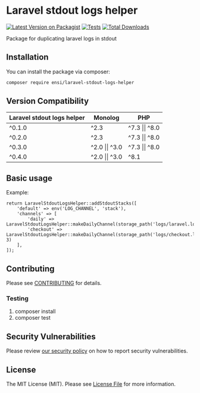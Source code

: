 # Laravel stdout logs helper

[![Latest Version on Packagist](https://img.shields.io/packagist/v/ensi/laravel-stdout-logs-helper.svg?style=flat-square)](https://packagist.org/packages/ensi/laravel-stdout-logs-helper)
[![Tests](https://github.com/ensi-platform/laravel-stdout-logs-helper/actions/workflows/run-tests.yml/badge.svg?branch=master)](https://github.com/ensi-platform/laravel-stdout-logs-helper/actions/workflows/run-tests.yml)
[![Total Downloads](https://img.shields.io/packagist/dt/ensi/laravel-stdout-logs-helper.svg?style=flat-square)](https://packagist.org/packages/ensi/laravel-stdout-logs-helper)

Package for duplicating laravel logs in stdout

## Installation

You can install the package via composer:

```bash
composer require ensi/laravel-stdout-logs-helper
```

## Version Compatibility

| Laravel stdout logs helper | Monolog        | PHP            |
|----------------------------|----------------|----------------|
| ^0.1.0                     | ^2.3           | ^7.3 \|\| ^8.0 |
| ^0.2.0                     | ^2.3           | ^7.3 \|\| ^8.0 |
| ^0.3.0                     | ^2.0 \|\| ^3.0 | ^7.3 \|\| ^8.0 |
| ^0.4.0                     | ^2.0 \|\| ^3.0 | ^8.1           |

## Basic usage

Example:

```
return LaravelStdoutLogsHelper::addStdoutStacks([
    'default' => env('LOG_CHANNEL', 'stack'),
    'channels' => [
        'daily' => LaravelStdoutLogsHelper::makeDailyChannel(storage_path('logs/laravel.log')),
        'checkout' => LaravelStdoutLogsHelper::makeDailyChannel(storage_path('logs/checkout.log'), 3)
    ],
]);

```

## Contributing

Please see [CONTRIBUTING](.github/CONTRIBUTING.md) for details.

### Testing

1. composer install
2. composer test

## Security Vulnerabilities

Please review [our security policy](.github/SECURITY.md) on how to report security vulnerabilities.

## License

The MIT License (MIT). Please see [License File](LICENSE.md) for more information.
